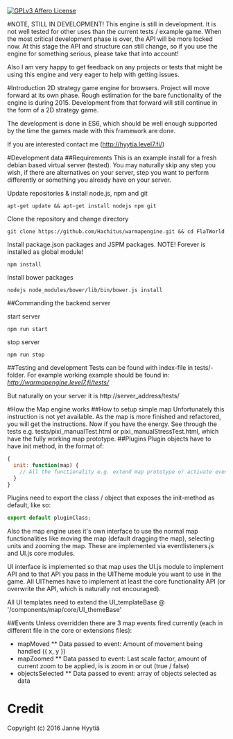 [![GPLv3 Affero License](http://img.shields.io/badge/license-LGPLv3-blue.svg)](https://www.gnu.org/licenses/agpl.html)

#NOTE, STILL IN DEVELOPMENT!
This engine is still in development. It is not well tested for other uses than the current tests / example game. When the most critical development phase is over, the API will be more locked now. At this stage the API and structure can still change, so if you use the engine for something serious, please take that into account!

Also I am very happy to get feedback on any projects or tests that might be using this engine and very eager to help with getting issues.

#Introduction
2D strategy game engine for browsers. Project will move forward at its own phase. Rough estimation for the bare functionality
of the engine is during 2015.
Development from that forward will still continue in the form of a 2D strategy game.

The development is done in ES6, which should be well enough supported by the time the games made with this framework are done.

If you are interested contact me (http://hyytia.level7.fi/)

#Development data
##Requirements
This is an example install for a fresh debian based virtual server (tested). You may naturally skip any step you wish, if there are alternatives on your server, step you want to perform differently or something you already have on your server.


Update repositories & install node.js, npm and git

    apt-get update && apt-get install nodejs npm git

Clone the repository and change directory

    git clone https://github.com/Hachitus/warmapengine.git && cd FlaTWorld

Install package.json packages and JSPM packages. NOTE! Forever is installed as global module!

    npm install

Install bower packages

    nodejs node_modules/bower/lib/bin/bower.js install

##Commanding the backend server

start server

    npm run start

stop server

    npm run stop

##Testing and development
Tests can be found with index-file in tests/-folder. For example working example should be found in: *http://warmapengine.level7.fi/tests/*

But naturally on your server it is http://server_address/tests/

#How the Map engine works
##How to setup simple map
Unfortunately this instruction is not yet available. As the map is more finished and refactored, you will get the instructions. Now if you have the energy. See through the tests e.g. tests/pixi_manualTest.html or pixi_manualStressTest.html, which have the fully working map prototype.
##Plugins
Plugin objects have to have init method, in the format of:
```javascript
{
  init: function(map) {
    // All the functionality e.g. extend map prototype or activate eventListener etc.
  }
}
```

Plugins need to export the class / object that exposes the init-method as default, like so:
```javascript
export default pluginClass;
```

Also the map engine uses it's own interface to use the normal map functionalities like moving the map (default dragging
the map), selecting units and zooming the map. These are implemented via eventlisteners.js and UI.js core modules.

UI interface is implemented so that map uses the UI.js module to implement API and to that API you pass in the UITheme
module you want to use in the game. All UIThemes have to implement at least the core functionality API (or overwrite
the API, which is naturally not encouraged).

All UI templates need to extend the UI_templateBase @ '/components/map/core/UI_themeBase'

##Events
Unless overridden there are 3 map events fired currently (each in different file in the core or extensions files):
* mapMoved
** Data passed to event: Amount of movement being handled ({ x, y })
* mapZoomed
** Data passed to event: Last scale factor, amount of current zoom to be applied, is is zoom in or out (true / false)
* objectsSelected
** Data passed to event: array of objects selected as data

# Credit
Copyright (c) 2016 Janne Hyytiä